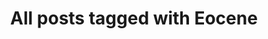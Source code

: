 ---
layout: tag
title: "All posts tagged with Eocene"
permalink: /weblog/tags/eocene/
taxonomy: Eocene
---